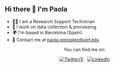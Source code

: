 ## Hi there 👋 I'm Paola

- 👨‍💻 I am a Research Support Technician
- 🔎 I work on data collection & processing 
- 🌍 I'm based in Barcelona (Spain)
- 💬 Contact me at paola.gonzalez@upf.edu

<div id="batches" align="center">

You can find me on:

[![Twitter/X](https://img.shields.io/badge/X-000000?style=for-the-badge&logo=x&logoColor=white)](http://twitter.com/paolagtriana) &nbsp;
[![LinkedIn](https://img.shields.io/badge/LinkedIn-0077B5?style=for-the-badge&logo=linkedin&logoColor=white)](https://www.linkedin.com/in/paolagtriana)

</div>
